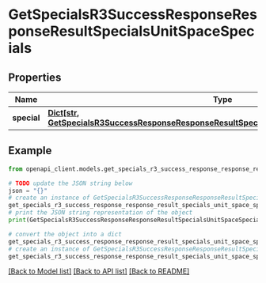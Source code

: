 # GetSpecialsR3SuccessResponseResponseResultSpecialsUnitSpaceSpecials


## Properties

Name | Type | Description | Notes
------------ | ------------- | ------------- | -------------
**special** | [**Dict[str, GetSpecialsR3SuccessResponseResponseResultSpecialsUnitSpaceSpecialsSpecialValue]**](GetSpecialsR3SuccessResponseResponseResultSpecialsUnitSpaceSpecialsSpecialValue.md) |  | 

## Example

```python
from openapi_client.models.get_specials_r3_success_response_response_result_specials_unit_space_specials import GetSpecialsR3SuccessResponseResponseResultSpecialsUnitSpaceSpecials

# TODO update the JSON string below
json = "{}"
# create an instance of GetSpecialsR3SuccessResponseResponseResultSpecialsUnitSpaceSpecials from a JSON string
get_specials_r3_success_response_response_result_specials_unit_space_specials_instance = GetSpecialsR3SuccessResponseResponseResultSpecialsUnitSpaceSpecials.from_json(json)
# print the JSON string representation of the object
print(GetSpecialsR3SuccessResponseResponseResultSpecialsUnitSpaceSpecials.to_json())

# convert the object into a dict
get_specials_r3_success_response_response_result_specials_unit_space_specials_dict = get_specials_r3_success_response_response_result_specials_unit_space_specials_instance.to_dict()
# create an instance of GetSpecialsR3SuccessResponseResponseResultSpecialsUnitSpaceSpecials from a dict
get_specials_r3_success_response_response_result_specials_unit_space_specials_from_dict = GetSpecialsR3SuccessResponseResponseResultSpecialsUnitSpaceSpecials.from_dict(get_specials_r3_success_response_response_result_specials_unit_space_specials_dict)
```
[[Back to Model list]](../README.md#documentation-for-models) [[Back to API list]](../README.md#documentation-for-api-endpoints) [[Back to README]](../README.md)


